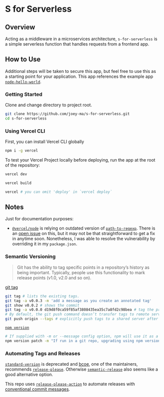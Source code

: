 # S for Serverless

## Overview

Acting as a middleware in a microservices architecture, `s-for-serverless` is a simple serverless function that handles requests from a frontend app.

## How to Use

Additional steps will be taken to secure this app, but feel free to use this as a starting point for your application. This app references the example app [`node-hello-world`](https://github.com/vercel/examples/tree/main/solutions/node-hello-world).

### Getting Started

Clone and change directory to project root.

```bash
git clone https://github.com/joey-ma/s-for-serverless.git
cd s-for-serverless
```

### Using Vercel CLI

First, you can install Vercel CLI globally

```bash
npm i -g vercel
```

To test your Vercel Project locally before deploying, run the app at the root of the repository:

```bash
vercel dev
```

```bash
vercel build
```

```bash
vercel # you can omit 'deploy' in `vercel deploy`
```

## Notes

Just for documentation purposes: 
- [`@vercel/node`](https://github.com/vercel/vercel/tree/main/packages/node) is relying on outdated version of [`path-to-regexp`](https://github.com/pillarjs/path-to-regexp). There is an [open issue](https://github.com/vercel/vercel/issues/11543) on this, but it may not be that straightforward to get a fix in anytime soon. Nonetheless, I was able to resolve the vulnerability by overriding it in my `package.json`.

### Semantic Versioning

> Git has the ability to tag specific points in a repository’s history as being important. Typically, people use this functionality to mark release points (v1.0, v2.0 and so on).

[git tag](https://git-scm.com/book/en/v2/Git-Basics-Tagging)

```bash
git tag # lists the existing tags.
git tag -a v0.0.3 -m 'add a message as you create an annotated tag'
git show v0.0.2 # shows the commit
git tag -a v0.0.0 d19d8f0ca59f85af3808435ea35c7a8fd2c98bea # tag the project after the fact if you forgot
# By default, the git push command doesn’t transfer tags to remote servers. 
git push origin --tags # explicitly push tags to a shared server after you have created them
```

[`npm version`](https://docs.npmjs.com/cli/v8/commands/npm-version) 

```bash
# If supplied with -m or --message config option, npm will use it as a commit message when creating a version commit. If the message config contains %s then that will be replaced with the resulting version number. For example:
npm version patch -m "If run in a git repo, upgrading using npm version patch also create a version commit and tag (\%s: %s)"
```

### Automating Tags and Releases

[`standard-version`](https://www.npmjs.com/package/standard-version) is deprecated and [bcoe](https://github.com/bcoe), one of the maintainers, recommends [`release-please`](https://github.com/googleapis/release-please). Otherwise [`semantic-release`](https://www.npmjs.com/package/@semantic-release/github) also seems like a good alternative option.

This repo uses [`release-please-action`](https://github.com/googleapis/release-please-action) to automate releases with [conventional commit messages](https://www.conventionalcommits.org/en/v1.0.0/).